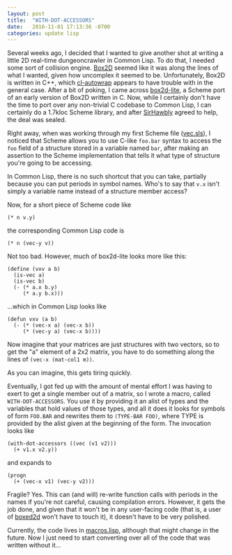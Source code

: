 ```yaml
---
layout: post
title:  "WITH-DOT-ACCESSORS"
date:   2016-11-01 17:13:36 -0700
categories: update lisp
---
```


Several weeks ago, I decided that I wanted to give another shot at writing a little 2D real-time dungeoncrawler in Common Lisp. To do that, I needed some sort of collision engine. [Box2D](http://box2d.org/) seemed like it was along the lines of what I wanted, given how uncomplex it seemed to be. Unfortunately, Box2D is written in C++, which [cl-autowrap](https://github.com/rpav/cl-autowrap) appears to have trouble with in the general case. After a bit of poking, I came across [box2d-lite](https://github.com/dharmatech/box2d-lite), a Scheme port of an early version of Box2D written in C. Now, while I certainly don't have the time to port over any non-trivial C codebase to Common Lisp, I can certainly do a 1.7kloc Scheme library, and after [SirHawbly](https://github.com/SirHawbly) agreed to help, the deal was sealed.

Right away, when was working through my first Scheme file ([vec.sls](https://github.com/dharmatech/box2d-lite/blob/master/vec.sls)), I noticed that Scheme allows you to use C-like `foo.bar` syntax to access the `foo` field of a structure stored in a variable named `bar`, after making an assertion to the Scheme implementation that tells it what type of structure you're going to be accessing.

In Common Lisp, there is no such shortcut that you can take, partially because you can put periods in symbol names. Who's to say that `v.x` isn't simply a variable name instead of a structure member access?

Now, for a short piece of Scheme code like

    (* n v.y)

the corresponding Common Lisp code is

    (* n (vec-y v))

Not too bad. However, much of box2d-lite looks more like this:

    (define (vxv a b)
      (is-vec a)
      (is-vec b)
      (- (* a.x b.y)
         (* a.y b.x)))

...which in Common Lisp looks like

    (defun vxv (a b)
      (- (* (vec-x a) (vec-x b))
         (* (vec-y a) (vec-x b))))

Now imagine that your matrices are just structures with two vectors, so to get the "a" element of a 2x2 matrix, you have to do something along the lines of `(vec-x (mat-col1 m))`.

As you can imagine, this gets tiring quickly.

Eventually, I got fed up with the amount of mental effort I was having to exert to get a single member out of a matrix, so I wrote a macro, called `WITH-DOT-ACCESSORS`. You use it by providing it an alist of types and the variables that hold values of those types, and all it does it looks for symbols of form `FOO.BAR` and rewrites them to `(TYPE-BAR FOO)`, where TYPE is provided by the alist given at the beginning of the form. The invocation looks like

    (with-dot-accessors ((vec (v1 v2)))
      (+ v1.x v2.y))

and expands to

    (progn
      (+ (vec-x v1) (vec-y v2)))

Fragile? Yes. This can (and will) re-write function calls with periods in the names if you're not careful, causing compilation errors. However, it gets the job done, and given that it won't be in any user-facing code (that is, a user of [boxed2d](https://github.com/fouric/boxed2d) won't have to touch it), it doesn't have to be very polished.

Currently, the code lives in [macros.lisp](https://github.com/fouric/boxed2d/blob/master/src/util/macros.lisp), although that might change in the future. Now I just need to start converting over all of the code that was written without it...